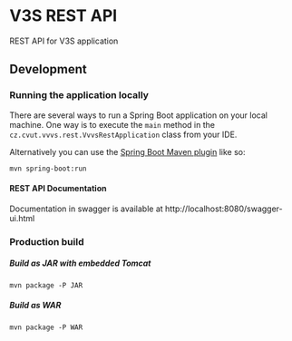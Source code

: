 # V3S REST API
REST API for V3S application

## Development

### Running the application locally

There are several ways to run a Spring Boot application on your local machine. One way is to execute the `main` method in the `cz.cvut.vvvs.rest.VvvsRestApplication` class from your IDE.

Alternatively you can use the [Spring Boot Maven plugin](https://docs.spring.io/spring-boot/docs/current/reference/html/build-tool-plugins-maven-plugin.html) like so:

```shell
mvn spring-boot:run
```
#### REST API Documentation
Documentation in swagger is available at http://localhost:8080/swagger-ui.html

### Production build

##### Build as JAR with embedded Tomcat
```
mvn package -P JAR
```

##### Build as WAR
```
mvn package -P WAR
```

